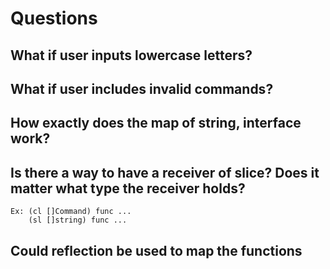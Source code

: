 # Questions

## What if user inputs lowercase letters?

## What if user includes invalid commands?

## How exactly does the map of string, interface work?

## Is there a way to have a receiver of slice? Does it matter what type the receiver holds?

    Ex: (cl []Command) func ...
        (sl []string) func ...


## Could reflection be used to map the functions
